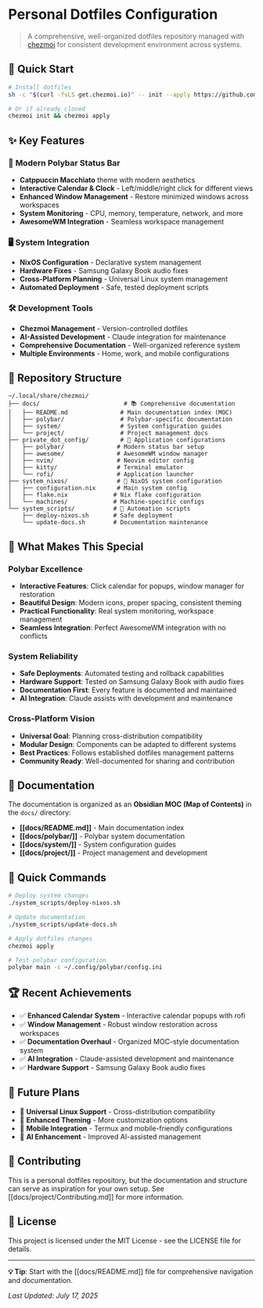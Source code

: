 # Personal Dotfiles Configuration

> A comprehensive, well-organized dotfiles repository managed with [chezmoi](https://chezmoi.io/) for consistent development environment across systems.

## 🚀 Quick Start

```bash
# Install dotfiles
sh -c "$(curl -fsLS get.chezmoi.io)" -- init --apply https://github.com/your-username/dotfiles

# Or if already cloned
chezmoi init && chezmoi apply
```

## ✨ Key Features

### 🎨 **Modern Polybar Status Bar**
- **Catppuccin Macchiato** theme with modern aesthetics
- **Interactive Calendar & Clock** - Left/middle/right click for different views
- **Enhanced Window Management** - Restore minimized windows across workspaces
- **System Monitoring** - CPU, memory, temperature, network, and more
- **AwesomeWM Integration** - Seamless workspace management

### 🖥️ **System Integration**
- **NixOS Configuration** - Declarative system management
- **Hardware Fixes** - Samsung Galaxy Book audio fixes
- **Cross-Platform Planning** - Universal Linux system management
- **Automated Deployment** - Safe, tested deployment scripts

### 🛠️ **Development Tools**
- **Chezmoi Management** - Version-controlled dotfiles
- **AI-Assisted Development** - Claude integration for maintenance
- **Comprehensive Documentation** - Well-organized reference system
- **Multiple Environments** - Home, work, and mobile configurations

## 📁 Repository Structure

```
~/.local/share/chezmoi/
├── docs/                        # 📚 Comprehensive documentation
│   ├── README.md               # Main documentation index (MOC)
│   ├── polybar/                # Polybar-specific documentation
│   ├── system/                 # System configuration guides
│   └── project/                # Project management docs
├── private_dot_config/         # 🔧 Application configurations
│   ├── polybar/               # Modern status bar setup
│   ├── awesome/               # AwesomeWM window manager
│   ├── nvim/                  # Neovim editor config
│   ├── kitty/                 # Terminal emulator
│   └── rofi/                  # Application launcher
├── system_nixos/              # 🐧 NixOS system configuration
│   ├── configuration.nix      # Main system config
│   ├── flake.nix             # Nix flake configuration
│   └── machines/             # Machine-specific configs
└── system_scripts/           # 🔧 Automation scripts
    ├── deploy-nixos.sh       # Safe deployment
    └── update-docs.sh        # Documentation maintenance
```

## 🎯 What Makes This Special

### **Polybar Excellence**
- **Interactive Features**: Click calendar for popups, window manager for restoration
- **Beautiful Design**: Modern icons, proper spacing, consistent theming
- **Practical Functionality**: Real system monitoring, workspace management
- **Seamless Integration**: Perfect AwesomeWM integration with no conflicts

### **System Reliability**
- **Safe Deployments**: Automated testing and rollback capabilities
- **Hardware Support**: Tested on Samsung Galaxy Book with audio fixes
- **Documentation First**: Every feature is documented and maintained
- **AI Integration**: Claude assists with development and maintenance

### **Cross-Platform Vision**
- **Universal Goal**: Planning cross-distribution compatibility
- **Modular Design**: Components can be adapted to different systems
- **Best Practices**: Follows established dotfiles management patterns
- **Community Ready**: Well-documented for sharing and contribution

## 📖 Documentation

The documentation is organized as an **Obsidian MOC (Map of Contents)** in the `docs/` directory:

- **[[docs/README.md]]** - Main documentation index
- **[[docs/polybar/]]** - Polybar system documentation
- **[[docs/system/]]** - System configuration guides  
- **[[docs/project/]]** - Project management and development

## 🔧 Quick Commands

```bash
# Deploy system changes
./system_scripts/deploy-nixos.sh

# Update documentation
./system_scripts/update-docs.sh

# Apply dotfiles changes
chezmoi apply

# Test polybar configuration
polybar main -c ~/.config/polybar/config.ini
```

## 🏆 Recent Achievements

- ✅ **Enhanced Calendar System** - Interactive calendar popups with rofi
- ✅ **Window Management** - Robust window restoration across workspaces  
- ✅ **Documentation Overhaul** - Organized MOC-style documentation system
- ✅ **AI Integration** - Claude-assisted development and maintenance
- ✅ **Hardware Support** - Samsung Galaxy Book audio fixes

## 🔮 Future Plans

- 🎯 **Universal Linux Support** - Cross-distribution compatibility
- 🎨 **Enhanced Theming** - More customization options
- 📱 **Mobile Integration** - Termux and mobile-friendly configurations
- 🤖 **AI Enhancement** - Improved AI-assisted management

## 🤝 Contributing

This is a personal dotfiles repository, but the documentation and structure can serve as inspiration for your own setup. See [[docs/project/Contributing.md]] for more information.

## 📄 License

This project is licensed under the MIT License - see the LICENSE file for details.

---

**💡 Tip**: Start with the [[docs/README.md]] file for comprehensive navigation and documentation.

*Last Updated: July 17, 2025*
